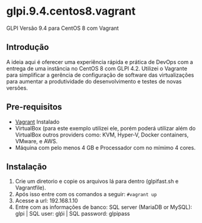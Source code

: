 # glpi.9.4.centos8.vagrant 
 GLPI Versão 9.4 para CentOS 8 com Vagrant

## Introdução
A ideia aqui é oferecer uma experiência rápida e prática de DevOps com a entrega de uma instância no CentOS 8 com GLPI 4.2. Utilizei o Vagrante para simplificar a gerência de configuração de software das virtualizações para aumentar a produtividade do desenvolvimento e testes de novas versões.

## Pre-requisitos
* [Vagrant](https://www.vagrantup.com/downloads.html) Instalado
* VirtualBox (para este exemplo utilizei ele, porém poderá utilizar além do VirtualBox outros providers como: KVM, Hyper-V, Docker containers, VMware, e AWS.
* Máquina com pelo menos 4 GB e Processador com no mímimo 4 cores.

## Instalação
1. Crie um diretorio e copie os arquivos lá para dentro (glpifast.sh e Vagrantfile). 
2. Após isso entre com os comandos a seguir:
```#vagrant up```
3. Acesse a url: 192.168.1.10
4. Entre com as informações de banco: SQL server (MariaDB or MySQL): glpi | SQL user: glṕi | SQL password: glpipass
